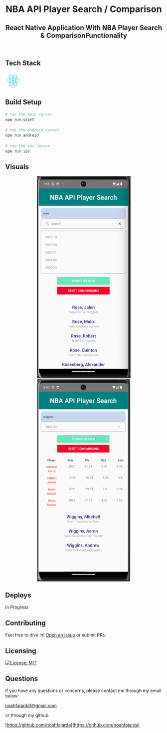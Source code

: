 <div align="center">

# **NBA API Player Search / Comparison**

## React Native Application With NBA Player Search & ComparisonFunctionality

</div>

<br />

## Tech Stack

<code><img height="50" src="https://raw.githubusercontent.com/github/explore/80688e429a7d4ef2fca1e82350fe8e3517d3494d/topics/react-native/react-native.png" alt="react-native"></code>
&nbsp;

## Build Setup

```bash
# run the main server
npm run start

# run the android server
npm run android

# run the ios server
npm run ios
```

## Visuals

<div align="center">

<img src="./images/screenshot1.png" alt="screenshot1" width="300"/>
<img src="./images/screenshot2.png" alt="screenshot2" width="298"/>

</div>

## Deploys

In Progress

## Contributing

Feel free to dive in! [Open an issue](https://github.com/noahfajarda/snapz/issues/new) or submit PRs.

## Licensing

[![License: MIT](https://img.shields.io/badge/License-MIT-yellow.svg)](https://opensource.org/licenses/MIT)

## Questions

If you have any questions or concerns, please contact me through my email below:

noahfajarda1@gmail.com

or through my github:

[https://github.com/noahfajarda](https://github.com/noahfajarda)
